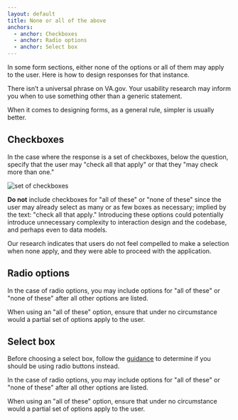 ```yaml
---
layout: default
title: None or all of the above
anchors:
  - anchor: Checkboxes
  - anchor: Radio options
  - anchor: Select box
---
```


<div class="va-introtext">
In some form sections, either none of the options or all of them may apply to the user. Here is how to design responses for that instance.
</div>

There isn’t a universal phrase on VA.gov. Your usability research may inform you when to use something other than a generic statement.

When it comes to designing forms, as a general rule, simpler is usually better.

## Checkboxes

In the case where the response is a set of checkboxes, below the question, specify that the user may "check all that apply" or that they "may check more than one."

<img src="{{site.baseurl}}/images/more-than-one-checkbox.png" alt="set of checkboxes" style="max-width: 376px">

**Do not** include checkboxes for "all of these" or "none of these" since the user may already select as many or as few boxes as necessary; implied by the text: "check all that apply." Introducing these options could potentially introduce unnecessary complexity to interaction design and the codebase, and perhaps even to data models.

Our research indicates that users do not feel compelled to make a selection when none apply, and they were able to proceed with the application.

## Radio options
In the case of radio options, you may include options for "all of these" or "none of these" after all other options are listed.

When using an "all of these" option, ensure that under no circumstance would a partial set of options apply to the user.

## Select box
Before choosing a select box, follow the [guidance]({{site.baseurl}}/components/form-controls#usability-1) to determine if you should be using radio buttons instead.

In the case of radio options, you may include options for "all of these" or "none of these" after all other options are listed.

When using an "all of these" option, ensure that under no circumstance would a partial set of options apply to the user.